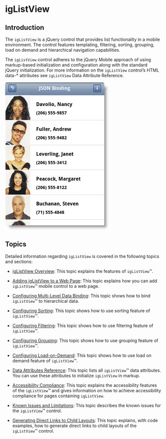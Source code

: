 ﻿<!--
|metadata|
{
    "fileName": "iglistview",
    "controlName": "igListView",
    "tags": ["Data Presentation","Getting Started"]
}
|metadata|
-->

# igListView

## Introduction

The `igListView` is a jQuery control that provides list functionality in a mobile environment. The control features templating, filtering, sorting, grouping, load on demand and hierarchical navigation capabilities.

The `igListView` control adheres to the jQuery Mobile approach of using markup-based initialization and configuration along with the standard jQuery initialization. For more information on the `igListView` control’s HTML data-* attributes see `igListView` Data Attribute Reference.

![](images/igListView_Overview_1.png)

## Topics

Detailed information regarding `igListView` is covered in the following topics and sections:

- [igListView Overview](igListView-Overview.html): This topic explains the features of `igListView`™.

- [Adding igListView to a Web Page](igListView-Adding-igListView-to-a-Web-Page.html): This topic explains how you can add `igListView`™ mobile control to a web page.

- [Configuring Multi-Level Data Binding](igListView-Configuring-Multi-Level-Data-Binding.html): This topic shows how to bind `igListView`™ to hierarchical data.

- [Configuring Sorting](igListView-Configuring-Sorting.html): This topic shows how to use sorting feature of `igListView`™.

- [Configuring Filtering](igListView-Configuring-Filtering.html): This topic shows how to use filtering feature of `igListView`™.

- [Configuring Grouping](igListView-Configuring-Grouping.html): This topic shows how to use grouping feature of `igListView`™.

- [Configuring Load-on-Demand](igListView-Configuring-Load-on-Demand.html): This topic shows how to use load on demand feature of `igListView`™.

- [Data Attributes Reference](igListView-Data-Attributes-Reference.html): This topic lists all `igListView`™ data attributes. You can use these attributes to initialize `igListView` in markup.

- [Accessibility Compliance](igListView-Accessibility-Compliance.html): This topic explains the accessibility features of the `igListView`™ and gives information on how to achieve accessibility compliance for pages containing `igListView`.

- [Known Issues and Limitations](igListView-Known-Issues.html): This topic describes the known issues for the `igListView`™ control.

- [Generating Direct Links to Child Layouts](igListView-Generating-Direct-Links-to-Child-Layouts.html): This topic explains, with code examples, how to generate direct links to child layouts of the `igListView`™ control.





 

 


